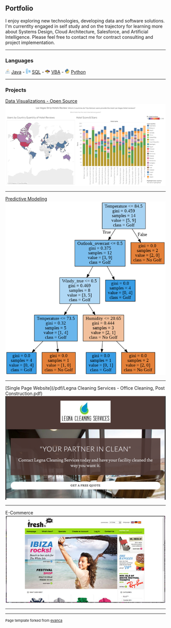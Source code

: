## Portfolio
I enjoy exploring new technologies, developing data and software solutions.
I'm currentlty engaged in self study and on the trajectory for learning more about Systems Design, Cloud Architecture, Salesforce, and Artificial Intelligence.
Please feel free to contact me for contract consulting and project implementation.

---

### Languages

<img src="images/Java_logo.png?raw=true" width="15" height="15"> [Java](https://github.com/JaimeSparks/Java) - <img src="images/SQL_logo.png?raw=true" width="15" height="15"> [SQL](https://github.com/JaimeSparks/SQL) - <img src="images/VBA_visual-basic-for-applications_logo.png?raw=true" width="15" height="15"> [VBA](https://github.com/JaimeSparks/VBA) - <img src="images/Python_logo.png?raw=true" width="15" height="15"> [Python](https://github.com/JaimeSparks/Python)

---

### Projects

[Data Visualizations - Open Source](https://public.tableau.com/profile/jaimesparks#!/vizhome/LasVegsTripAdvsorReviews/Dashboard1)
<img src="images/LasVegas Strip Hotel Review.png?raw=true"/>

---

[Predictive Modeling](https://github.com/JaimeSparks/Python/blob/master/Jaime_Golf_Predictions_KP_Updates.ipynb)
<img src="images/Python_Predictive_Modeling.png?raw=true"/>

---
[Single Page Website](/pdf/Legna Cleaning Services - Office Cleaning, Post Construction.pdf)
<img src="images/Legna Cleaning Services snip.png?raw=true"/>

---
E-Commerce
<img src="images/AFreshFit_eComm.jpg?raw=true"/>

---



---
<p style="font-size:11px">Page template forked from <a href="https://github.com/evanca/quick-portfolio">evanca</a></p>
<!-- Remove above link if you don't want to attibute -->
